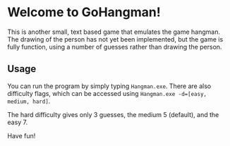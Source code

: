 # Welcome to GoHangman!
This is another small, text based game that emulates the game hangman. The drawing of the person has not yet been implemented, but the game is fully function, using a number of guesses rather than drawing the person.

## Usage
You can run the program by simply typing `Hangman.exe`. There are also difficulty flags, which can be accessed using `Hangman.exe -d=[easy, medium, hard]`. 

The hard difficulty gives only 3 guesses, the medium 5 (default), and the easy 7.

Have fun!
